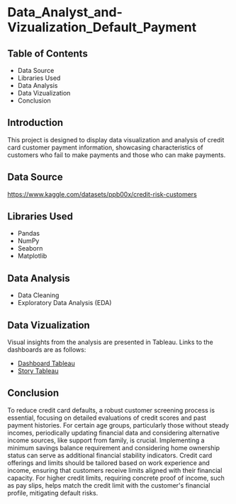 # Data_Analyst_and-Vizualization_Default_Payment

## Table of Contents
- Data Source
- Libraries Used
- Data Analysis
- Data Vizualization
- Conclusion

## Introduction
This project is designed to display data visualization and analysis of credit card customer payment information, showcasing characteristics of customers who fail to make payments and those who can make payments.

## Data Source
https://www.kaggle.com/datasets/ppb00x/credit-risk-customers

## Libraries Used
- Pandas
- NumPy
- Seaborn
- Matplotlib

## Data Analysis
- Data Cleaning
- Exploratory Data Analysis (EDA)

## Data Vizualization
Visual insights from the analysis are presented in Tableau. Links to the dashboards are as follows:
- [Dashboard Tableau](https://public.tableau.com/app/profile/kenneth.vincentius/viz/DataVizualizationDefaultPayment/Dashboard2?publish=yes)
- [Story Tableau](https://public.tableau.com/app/profile/kenneth.vincentius/viz/DataVizualizationDefaultPayment/DataVizualization?publish=yes)

## Conclusion
To reduce credit card defaults, a robust customer screening process is essential, focusing on detailed evaluations of credit scores and past payment histories. For certain age groups, particularly those without steady incomes, periodically updating financial data and considering alternative income sources, like support from family, is crucial. Implementing a minimum savings balance requirement and considering home ownership status can serve as additional financial stability indicators. Credit card offerings and limits should be tailored based on work experience and income, ensuring that customers receive limits aligned with their financial capacity. For higher credit limits, requiring concrete proof of income, such as pay slips, helps match the credit limit with the customer's financial profile, mitigating default risks.